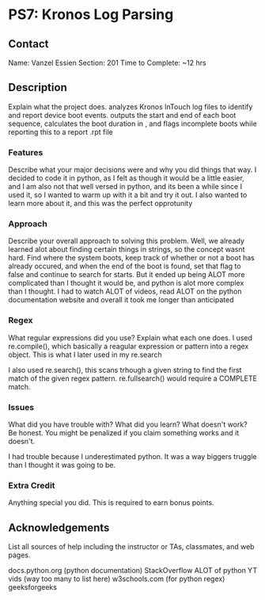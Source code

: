 # PS7: Kronos Log Parsing

## Contact
Name: Vanzel Essien
Section: 201
Time to Complete: ~12 hrs


## Description
Explain what the project does.
analyzes Kronos InTouch log files to identify and report device boot events. outputs the start and end of each boot sequence, calculates the boot duration in , and flags incomplete boots while reporting this to a report .rpt file

### Features
Describe what your major decisions were and why you did things that way.
I decided to code it in python, as I felt as though it would be a little easier, and I am also not that well versed in python, and its been a while since I used it, so I wanted to warm up with it a bit and try it out. I also wanted to learn more about it, and this was the perfect opprotunity

### Approach
Describe your overall approach to solving this problem.
Well, we already learned alot about finding certain things in strings, so the concept wasnt hard. Find where the system boots, keep track of whether or not a boot has already occured, and when the end of the boot is found, set that flag to false and continue to search for starts. But it ended up being ALOT more complicated than I thought it would be, and python is alot more complex than I thought. I had to watch ALOT of videos, read ALOT on the python documentation website and overall it took me longer than anticipated

### Regex
What regular expressions did you use?  Explain what each one does.
I used re.compile(), which basically a reagular expression or pattern into a regex object. This is what I later used in my re.search

I also used re.search(), this scans trhough a given string to find the first match of the given regex pattern.
re.fullsearch() would require a COMPLETE match.

### Issues
What did you have trouble with?  What did you learn?  What doesn't work?  Be honest.  You might be penalized if you claim something works and it doesn't.

I had trouble because I underestimated python. It was a way biggers truggle than I thought it was going to be.

### Extra Credit
Anything special you did.  This is required to earn bonus points.

## Acknowledgements
List all sources of help including the instructor or TAs, classmates, and web pages.

docs.python.org (python documentation)
StackOverflow
ALOT of python YT vids (way too many to list here)
w3schools.com (for python regex)
geeksforgeeks
